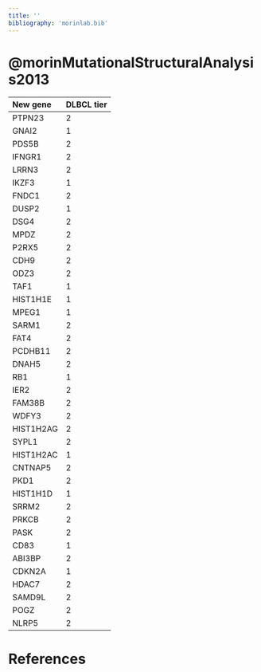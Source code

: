 ```yaml
---
title: ''
bibliography: 'morinlab.bib'
---
```


# @morinMutationalStructuralAnalysis2013
|New gene|DLBCL tier|
|:-|:-|
|PTPN23|2 |
|GNAI2|1 |
|PDS5B|2 |
|IFNGR1|2 |
|LRRN3|2 |
|IKZF3|1 |
|FNDC1|2 |
|DUSP2|1 |
|DSG4|2 |
|MPDZ|2 |
|P2RX5|2 |
|CDH9|2 |
|ODZ3|2 |
|TAF1|1 |
|HIST1H1E|1 |
|MPEG1|1 |
|SARM1|2 |
|FAT4|2 |
|PCDHB11|2 |
|DNAH5|2 |
|RB1|1 |
|IER2|2 |
|FAM38B|2 |
|WDFY3|2 |
|HIST1H2AG|2 |
|SYPL1|2 |
|HIST1H2AC|1 |
|CNTNAP5|2 |
|PKD1|2 |
|HIST1H1D|1 |
|SRRM2|2 |
|PRKCB|2 |
|PASK|2 |
|CD83|1 |
|ABI3BP|2 |
|CDKN2A|1 |
|HDAC7|2 |
|SAMD9L|2 |
|POGZ|2 |
|NLRP5|2 |

# References

